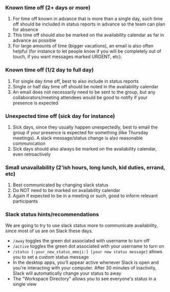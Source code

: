 ### Known time off (2+ days or more)

1. For time off known in advance that is more than a single day, such time off should be included in status reports in advance so the team can plan for absence
2. This time off should also be marked on the availability calendar as far in advance as possible
3. For large amounts of time (bigger vacations), an email is also often helpful (for instance to let people know if you will be completely out of touch, if you want messages marked URGENT, etc).

### Known time off (1/2 day to full day)

1. For single day time off, best to also include in status reports
2. Single or half day time off should be noted in the availability calendar
3. An email does not necessarily need to be sent to the group, but any collaborators/meeting attendees would be good to notify if your presence is expected

### Unexpected time off (sick day for instance)

1. Sick days, since they usually happen unexpectedly, best to email the group if your presence is expected for something (like Thursday meetings). A slack message/status change is also reasonable communication
2. Sick days should also always be marked on the availability calendar, even retroactively

### Small unavailability (2'ish hours, long lunch, kid duties, errand, etc)

1. Best communicated by changing slack status
2. Do NOT need to be marked on availability calendar
3. Again if expected to be in a meeting or such, good to inform relevant participants

### Slack status hints/recommendations

We are going to try to use slack status more to communicate availability, since most of us are on Slack these days.

- `/away` toggles the green dot associated with username to turn off
- `/active` toggles the green dot associated with your username to turn on
- `/status [:your_new_status_emoji:] [your new status message]` allows you to set a custom status message
- In the desktop apps, you’ll appear active whenever Slack is open and you're interacting with your computer. After 30 minutes of inactivity, Slack will automatically change your status to away
- The "Workspace Directory" allows you to see everyone's status in a single view
